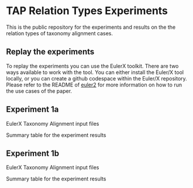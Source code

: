 # TAP Relation Types Experiments
This is the public repository for the experiments and results on the the relation types of taxonomy alignment cases. 


## Replay the experiments
To replay the experiments you can use the EulerX toolkit. There are two ways available to work with the tool. You can either install the Euler/X tool locally, or you can create a github codespace within the Euler/X repository. 
Please refer to the README of [euler2](https://github.com/rodenhausen/ASIST17/blob/master/euler2/README.md) for more information on how to run the use cases of the paper.

## Experiment 1a
EulerX Taxonomy Alignment input files

Summary table for the experiment results 

## Experiment 1b

EulerX Taxonomy Alignment input files

Summary table for the experiment results 
